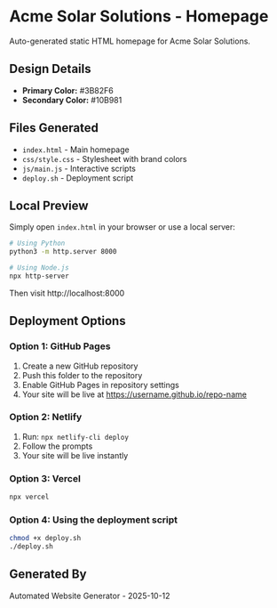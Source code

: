 # Acme Solar Solutions - Homepage

Auto-generated static HTML homepage for Acme Solar Solutions.

## Design Details
- **Primary Color:** #3B82F6
- **Secondary Color:** #10B981



## Files Generated
- `index.html` - Main homepage
- `css/style.css` - Stylesheet with brand colors
- `js/main.js` - Interactive scripts
- `deploy.sh` - Deployment script

## Local Preview

Simply open `index.html` in your browser or use a local server:

```bash
# Using Python
python3 -m http.server 8000

# Using Node.js
npx http-server
```

Then visit http://localhost:8000

## Deployment Options

### Option 1: GitHub Pages
1. Create a new GitHub repository
2. Push this folder to the repository
3. Enable GitHub Pages in repository settings
4. Your site will be live at https://username.github.io/repo-name

### Option 2: Netlify
1. Run: `npx netlify-cli deploy`
2. Follow the prompts
3. Your site will be live instantly

### Option 3: Vercel
```bash
npx vercel
```

### Option 4: Using the deployment script
```bash
chmod +x deploy.sh
./deploy.sh
```

## Generated By
Automated Website Generator - 2025-10-12
